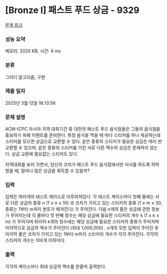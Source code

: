 # [Bronze I] 패스트 푸드 상금 - 9329 

[문제 링크](https://www.acmicpc.net/problem/9329) 

### 성능 요약

메모리: 2020 KB, 시간: 4 ms

### 분류

그리디 알고리즘, 구현

### 제출 일자

2025년 3월 12일 16:13:56

### 문제 설명

<p>ACM-ICPC 아시아 지역 대회기간 중 대전의 패스트 푸드 음식점들은 그들의 음식점을 홍보하기 위해 이벤트를 준비한다. 특정 음식을 먹을 때 마다 스티커를 하나 제공하는데 스티커를 모으면 상금으로 교환할 수 있다. 같은 종류의 스티커가 필요한 상금은 여러 번 교환할 수 있으며, 같은 종류의 스티커를 가진 서로 다른 액수의 상금은 존재하지 않는다. 상금 교환에 필요없는 스티커도 있다.</p>

<p>지역대회를 보러 가면서, 당신의 코치가 패스트 푸드 음식점에서만 식사를 하도록 허락했을 때, 얼마나 많은 상금을 획득할 수 있을까?</p>

### 입력 

 <p>입력은 여러개의 테스트 케이스로 이루어져있다. 각 테스트 케이스마다 첫째 줄에는 서로 다른 상금의 종류 n (1 ≤ n ≤ 10) 과 코치가 가지고 있는 스티커의 종류 (1 ≤ m ≤ 30, 종류는 1부터 m까지 번호가 매겨진다) 가 주어진다. 다음 n개의 줄은 상금에 관한 정보가 주어지는데 각 줄마다 첫 번째 정수는 해당 상금에 필요한 스티커의 개수 k (1 ≤ k ≤ m) 가 주어지며 뒤이어 k개의 정수에는 해당 상금에 필요한 스티커의 종류가 주어지며 마지막으로 상금의 액수가 주어진다 (최대 1,000,000) . n개의 모든 입력이 주어진 후 마지막 줄은 코치가 가지고 있는 1부터 m까지 스티커의 개수가 각각 주어진다. 각각의 스티커의 개수는 100개 이하이다.</p>

### 출력 

 <p>각각의 케이스마다 최대 상금의 액수를 한줄씩 출력한다.</p>

